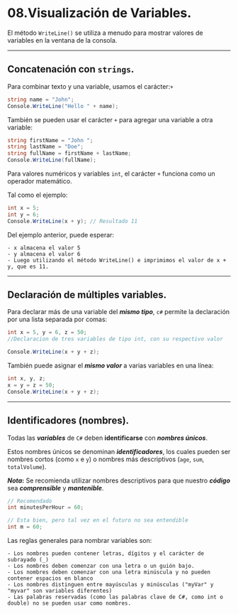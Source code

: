 # 08.Visualización de Variables.

El método `WriteLine()` se utiliza a menudo para mostrar valores de variables en la ventana de la consola.

---
## Concatenación con ``strings``.

Para combinar texto y una variable, usamos el carácter:`+`

```csharp
string name = "John";
Console.WriteLine("Hello " + name);
```

También se pueden usar el carácter `+` para agregar una variable a otra variable:

```csharp
string firstName = "John ";
string lastName = "Doe";
string fullName = firstName + lastName;
Console.WriteLine(fullName);
```



Para valores numéricos y variables `int`, el carácter `+` funciona como un operador matemático.

Tal como el ejemplo:

```csharp
int x = 5;
int y = 6;
Console.WriteLine(x + y); // Resultado 11
```

Del ejemplo anterior, puede esperar:

	- x almacena el valor 5
	- y almacena el valor 6
	- Luego utilizando el método WriteLine() e imprimimos el valor de x + y, que es 11.

---
## Declaración de múltiples variables.

Para declarar más de una variable del ***mismo tipo***, ``c#`` permite la declaración por una lista separada por comas:

```c#
int x = 5, y = 6, z = 50;
//Declaracion de tres variables de tipo int, con su respectivo valor

Console.WriteLine(x + y + z);
```

También puede asignar el ***mismo valor*** a varias variables en una línea:

```c#
int x, y, z;
x = y = z = 50;
Console.WriteLine(x + y + z);
```

---
## Identificadores (nombres).

Todas las ***variables*** de ``C#`` deben **identificarse** con ***nombres únicos***.

Estos nombres únicos se denominan ***identificadores***, los cuales pueden ser nombres cortos (como ``x`` e ``y``) o nombres más descriptivos (``age``, ``sum``, ``totalVolume``).

***Nota*:** Se recomienda utilizar nombres descriptivos para que nuestro ***código*** sea ***comprensible*** y ***mantenible***.

```csharp
// Recomendado
int minutesPerHour = 60;

// Esta bien, pero tal vez en el futuro no sea entendible
int m = 60;
```

Las reglas generales para nombrar variables son:

	- Los nombres pueden contener letras, dígitos y el carácter de subrayado (_)
	- Los nombres deben comenzar con una letra o un guión bajo.
	- Los nombres deben comenzar con una letra minúscula y no pueden contener espacios en blanco
	- Los nombres distinguen entre mayúsculas y minúsculas ("myVar" y "myvar" son variables diferentes)
	- Las palabras reservadas (como las palabras clave de C#, como int o double) no se pueden usar como nombres.
